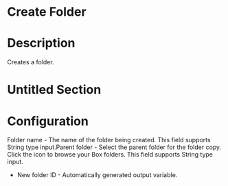 ﻿# Create Folder

# Description

Creates a folder.

# Untitled Section

# Configuration

Folder name - The name of the folder being created. This field
                        supports String type input.Parent folder - Select
                        the parent folder for the folder copy. Click the  icon to browse your Box folders. This field
                        supports String type input.









* New folder ID - Automatically generated output variable.
